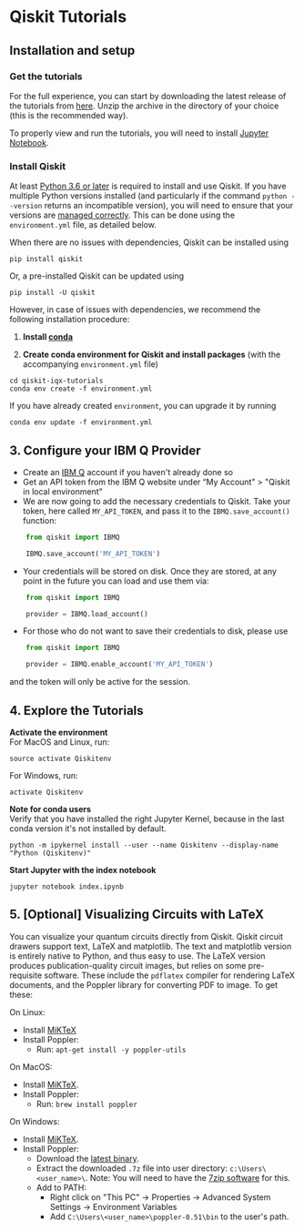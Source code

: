 # Qiskit Tutorials

## Installation and setup

### Get the tutorials

For the full experience, you can start by downloading the latest release of the
tutorials from [here](https://github.com/Qiskit/qiskit-iqx-tutorials/releases).
Unzip the archive in the directory of your choice (this is the recommended
way).

To properly view and run the tutorials, you will need to install [Jupyter
Notebook](https://jupyter.readthedocs.io/en/latest/install.html).

### Install Qiskit

At least [Python 3.6 or later](https://www.python.org/downloads/) is required
to install and use Qiskit. If you have multiple Python versions installed (and
particularly if the command `python --version` returns an incompatible
version), you will need to ensure that your versions are [managed
correctly](https://conda.io/projects/conda/en/latest/user-guide/getting-started.html#managing-python).
This can be done using the `environment.yml` file, as detailed below.

When there are no issues with dependencies, Qiskit can be installed using

```
pip install qiskit
```

Or, a pre-installed Qiskit can be updated using

```
pip install -U qiskit
```

However, in case of issues with dependencies, we recommend the following
installation procedure:

1. **Install [conda](https://conda.io/docs/index.html)**

2. **Create conda environment for Qiskit and install packages** (with the
   accompanying `environment.yml` file)

```
cd qiskit-iqx-tutorials
conda env create -f environment.yml
```

If you have already created `environment`, you can upgrade it by running

```
conda env update -f environment.yml
```


## 3. Configure your IBM Q Provider

-  Create an [IBM Q](https://quantumexperience.ng.bluemix.net) account if
   you haven't already done so
-  Get an API token from the IBM Q website under “My Account" > "Qiskit in
   local environment"
-  We are now going to add the necessary credentials to Qiskit. Take your
   token, here called `MY_API_TOKEN`, and pass it to the `IBMQ.save_account()`
   function:

```python
    from qiskit import IBMQ

    IBMQ.save_account('MY_API_TOKEN')
```

-  Your credentials will be stored on disk. Once they are stored, at any point
   in the future you can load and use them via:

```python
    from qiskit import IBMQ

    provider = IBMQ.load_account()
```

-  For those who do not want to save their credentials to disk, please use

```python
    from qiskit import IBMQ

    provider = IBMQ.enable_account('MY_API_TOKEN')
```

and the token will only be active for the session.


## 4. Explore the Tutorials

**Activate the environment**<BR>
For MacOS and Linux, run:

```
source activate Qiskitenv
```

For Windows, run:

```
activate Qiskitenv
```
**Note for conda users**<BR>
Verify that you have installed the right Jupyter Kernel, because in the last
conda version it's not installed by default.

```
python -m ipykernel install --user --name Qiskitenv --display-name "Python (Qiskitenv)"
```

**Start Jupyter with the index notebook**<BR>

```
jupyter notebook index.ipynb
```

## 5. [Optional] Visualizing Circuits with LaTeX
You can visualize your quantum circuits directly from Qiskit. Qiskit circuit
drawers support text, LaTeX and matplotlib. The text and matplotlib version is
entirely native to Python, and thus easy to use. The LaTeX version produces
publication-quality circuit images, but relies on some pre-requisite software.
These include the `pdflatex` compiler for rendering LaTeX documents, and the
Poppler library for converting PDF to image. To get these:

On Linux:

- Install [MiKTeX](https://miktex.org/download#unx)
- Install Poppler:
	- Run: `apt-get install -y poppler-utils`

On MacOS:

- Install [MiKTeX](https://miktex.org/download).
- Install Poppler:
	- Run: `brew install poppler`

On Windows:

- Install [MiKTeX](https://miktex.org/download).
- Install Poppler:
	- Download the [latest binary](http://blog.alivate.com.au/wp-content/uploads/2017/01/poppler-0.51_x86.7z).
	- Extract the downloaded `.7z` file into user directory: `c:\Users\<user_name>\`.
Note: You will need to have the [7zip software](https://www.7-zip.org/download.html) for this.
	- Add to PATH:
		- Right click on "This PC" -> Properties -> Advanced System Settings -> Environment Variables
		- Add `C:\Users\<user_name>\poppler-0.51\bin` to the user's path.
